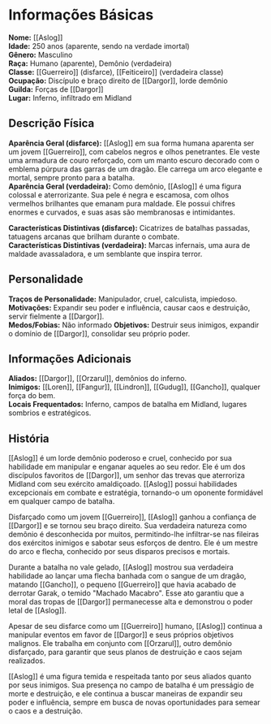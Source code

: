 # Informações Básicas
**Nome:** [[Aslog]]  
**Idade:** 250 anos (aparente, sendo na verdade imortal)  
**Gênero:** Masculino  
**Raça:** Humano (aparente), Demônio (verdadeira)  
**Classe:** [[Guerreiro]] (disfarce), [[Feiticeiro]] (verdadeira classe)  
**Ocupação:** Discípulo e braço direito de [[Dargor]], lorde demônio  
**Guilda:** Forças de [[Dargor]]  
**Lugar:** Inferno, infiltrado em Midland

## Descrição Física
**Aparência Geral (disfarce):** [[Aslog]] em sua forma humana aparenta ser um jovem [[Guerreiro]], com cabelos negros e olhos penetrantes. Ele veste uma armadura de couro reforçado, com um manto escuro decorado com o emblema púrpura das garras de um dragão. Ele carrega um arco elegante e mortal, sempre pronto para a batalha.  
**Aparência Geral (verdadeira):** Como demônio, [[Aslog]] é uma figura colossal e aterrorizante. Sua pele é negra e escamosa, com olhos vermelhos brilhantes que emanam pura maldade. Ele possui chifres enormes e curvados, e suas asas são membranosas e intimidantes.

**Características Distintivas (disfarce):** Cicatrizes de batalhas passadas, tatuagens arcanas que brilham durante o combate.  
**Características Distintivas (verdadeira):** Marcas infernais, uma aura de maldade avassaladora, e um semblante que inspira terror.

## Personalidade
**Traços de Personalidade:** Manipulador, cruel, calculista, impiedoso.  
**Motivações:** Expandir seu poder e influência, causar caos e destruição, servir fielmente a [[Dargor]].  
**Medos/Fobias:** Não informado
**Objetivos:** Destruir seus inimigos, expandir o domínio de [[Dargor]], consolidar seu próprio poder.

## Informações Adicionais
**Aliados:** [[Dargor]], [[Orzarul]], demônios do inferno.  
**Inimigos:** [[Loren]], [[Fangur]], [[Lindron]], [[Gudug]], [[Gancho]], qualquer força do bem.  
**Locais Frequentados:** Inferno, campos de batalha em Midland, lugares sombrios e estratégicos.

## História
[[Aslog]] é um lorde demônio poderoso e cruel, conhecido por sua habilidade em manipular e enganar aqueles ao seu redor. Ele é um dos discípulos favoritos de [[Dargor]], um senhor das trevas que aterroriza Midland com seu exército amaldiçoado. [[Aslog]] possui habilidades excepcionais em combate e estratégia, tornando-o um oponente formidável em qualquer campo de batalha.

Disfarçado como um jovem [[Guerreiro]], [[Aslog]] ganhou a confiança de [[Dargor]] e se tornou seu braço direito. Sua verdadeira natureza como demônio é desconhecida por muitos, permitindo-lhe infiltrar-se nas fileiras dos exércitos inimigos e sabotar seus esforços de dentro. Ele é um mestre do arco e flecha, conhecido por seus disparos precisos e mortais.

Durante a batalha no vale gelado, [[Aslog]] mostrou sua verdadeira habilidade ao lançar uma flecha banhada com o sangue de um dragão, matando [[Gancho]], o pequeno [[Guerreiro]] que havia acabado de derrotar Garak, o temido "Machado Macabro". Esse ato garantiu que a moral das tropas de [[Dargor]] permanecesse alta e demonstrou o poder letal de [[Aslog]].

Apesar de seu disfarce como um [[Guerreiro]] humano, [[Aslog]] continua a manipular eventos em favor de [[Dargor]] e seus próprios objetivos malignos. Ele trabalha em conjunto com [[Orzarul]], outro demônio disfarçado, para garantir que seus planos de destruição e caos sejam realizados.

[[Aslog]] é uma figura temida e respeitada tanto por seus aliados quanto por seus inimigos. Sua presença no campo de batalha é um presságio de morte e destruição, e ele continua a buscar maneiras de expandir seu poder e influência, sempre em busca de novas oportunidades para semear o caos e a destruição.
